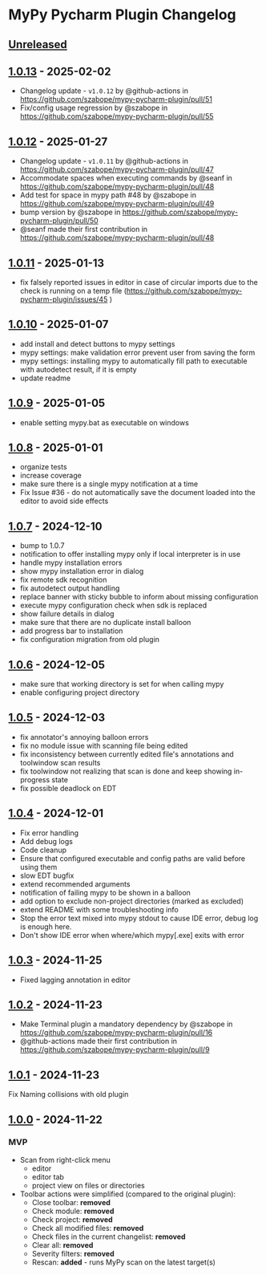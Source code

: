 # MyPy Pycharm Plugin Changelog

## [Unreleased]

## [1.0.13] - 2025-02-02

- Changelog update - `v1.0.12` by @github-actions in https://github.com/szabope/mypy-pycharm-plugin/pull/51
- Fix/config usage regression by @szabope in https://github.com/szabope/mypy-pycharm-plugin/pull/55

## [1.0.12] - 2025-01-27

- Changelog update - `v1.0.11` by @github-actions in https://github.com/szabope/mypy-pycharm-plugin/pull/47
- Accommodate spaces when executing commands by @seanf in https://github.com/szabope/mypy-pycharm-plugin/pull/48
- Add test for space in mypy path #48 by @szabope in https://github.com/szabope/mypy-pycharm-plugin/pull/49
- bump version by @szabope in https://github.com/szabope/mypy-pycharm-plugin/pull/50
- @seanf made their first contribution in https://github.com/szabope/mypy-pycharm-plugin/pull/48

## [1.0.11] - 2025-01-13

- fix falsely reported issues in editor in case of circular imports due to the check is running on a temp file (https://github.com/szabope/mypy-pycharm-plugin/issues/45 )

## [1.0.10] - 2025-01-07

- add install and detect buttons to mypy settings
- mypy settings: make validation error prevent user from saving the form
- mypy settings: installing mypy to automatically fill path to executable with autodetect result, if it is empty
- update readme

## [1.0.9] - 2025-01-05

- enable setting mypy.bat as executable on windows

## [1.0.8] - 2025-01-01

- organize tests
- increase coverage
- make sure there is a single mypy notification at a time
- Fix Issue #36 - do not automatically save the document loaded into the editor to avoid side effects

## [1.0.7] - 2024-12-10

- bump to 1.0.7
- notification to offer installing mypy only if local interpreter is in use
- handle mypy installation errors
- show mypy installation error in dialog
- fix remote sdk recognition
- fix autodetect output handling
- replace banner with sticky bubble to inform about missing configuration
- execute mypy configuration check when sdk is replaced
- show failure details in dialog
- make sure that there are no duplicate install balloon
- add progress bar to installation
- fix configuration migration from old plugin

## [1.0.6] - 2024-12-05

- make sure that working directory is set for when calling mypy
- enable configuring project directory

## [1.0.5] - 2024-12-03

- fix annotator's annoying balloon errors
- fix no module issue with scanning file being edited
- fix inconsistency between currently edited file's annotations and toolwindow scan results
- fix toolwindow not realizing that scan is done and keep showing in-progress state
- fix possible deadlock on EDT

## [1.0.4] - 2024-12-01

- Fix error handling
- Add debug logs
- Code cleanup
- Ensure that configured executable and config paths are valid before using them
- slow EDT bugfix
- extend recommended arguments
- notification of failing mypy to be shown in a balloon
- add option to exclude non-project directories (marked as excluded)
- extend README with some troubleshooting info
- Stop the error text mixed into mypy stdout to cause IDE error, debug log is enough here.
- Don't show IDE error when where/which mypy[.exe] exits with error

## [1.0.3] - 2024-11-25

- Fixed lagging annotation in editor

## [1.0.2] - 2024-11-23

- Make Terminal plugin a mandatory dependency by @szabope in https://github.com/szabope/mypy-pycharm-plugin/pull/16
- @github-actions made their first contribution in https://github.com/szabope/mypy-pycharm-plugin/pull/9

## [1.0.1] - 2024-11-23

Fix Naming collisions with old plugin

## [1.0.0] - 2024-11-22

### MVP

- Scan from right-click menu
   - editor
   - editor tab
   - project view on files or directories
- Toolbar actions were simplified (compared to the original plugin):
     - Close toolbar: **removed**
     - Check module: **removed**
     - Check project: **removed**
     - Check all modified files: **removed**
     - Check files in the current changelist: **removed**
     - Clear all: **removed**
     - Severity filters: **removed**
     - Rescan: **added** - runs MyPy scan on the latest target(s)

[Unreleased]: https://github.com/szabope/mypy-pycharm-plugin/compare/v1.0.13...HEAD
[1.0.13]: https://github.com/szabope/mypy-pycharm-plugin/compare/v1.0.12...v1.0.13
[1.0.12]: https://github.com/szabope/mypy-pycharm-plugin/compare/v1.0.11...v1.0.12
[1.0.11]: https://github.com/szabope/mypy-pycharm-plugin/compare/v1.0.10...v1.0.11
[1.0.10]: https://github.com/szabope/mypy-pycharm-plugin/compare/v1.0.9...v1.0.10
[1.0.9]: https://github.com/szabope/mypy-pycharm-plugin/compare/v1.0.8...v1.0.9
[1.0.8]: https://github.com/szabope/mypy-pycharm-plugin/compare/v1.0.7...v1.0.8
[1.0.7]: https://github.com/szabope/mypy-pycharm-plugin/compare/v1.0.6...v1.0.7
[1.0.6]: https://github.com/szabope/mypy-pycharm-plugin/compare/v1.0.5...v1.0.6
[1.0.5]: https://github.com/szabope/mypy-pycharm-plugin/compare/v1.0.4...v1.0.5
[1.0.4]: https://github.com/szabope/mypy-pycharm-plugin/compare/v1.0.3...v1.0.4
[1.0.3]: https://github.com/szabope/mypy-pycharm-plugin/compare/v1.0.2...v1.0.3
[1.0.2]: https://github.com/szabope/mypy-pycharm-plugin/compare/v1.0.1...v1.0.2
[1.0.1]: https://github.com/szabope/mypy-pycharm-plugin/compare/v1.0.0...v1.0.1
[1.0.0]: https://github.com/szabope/mypy-pycharm-plugin/commits/v1.0.0
